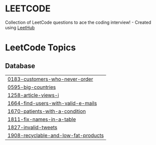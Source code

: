 # LEETCODE
Collection of LeetCode questions to ace the coding interview! - Created using [LeetHub](https://github.com/QasimWani/LeetHub)

<!---LeetCode Topics Start-->
# LeetCode Topics
## Database
|  |
| ------- |
| [0183-customers-who-never-order](https://github.com/achal2000-oss/LEETCODE/tree/master/0183-customers-who-never-order) |
| [0595-big-countries](https://github.com/achal2000-oss/LEETCODE/tree/master/0595-big-countries) |
| [1258-article-views-i](https://github.com/achal2000-oss/LEETCODE/tree/master/1258-article-views-i) |
| [1664-find-users-with-valid-e-mails](https://github.com/achal2000-oss/LEETCODE/tree/master/1664-find-users-with-valid-e-mails) |
| [1670-patients-with-a-condition](https://github.com/achal2000-oss/LEETCODE/tree/master/1670-patients-with-a-condition) |
| [1811-fix-names-in-a-table](https://github.com/achal2000-oss/LEETCODE/tree/master/1811-fix-names-in-a-table) |
| [1827-invalid-tweets](https://github.com/achal2000-oss/LEETCODE/tree/master/1827-invalid-tweets) |
| [1908-recyclable-and-low-fat-products](https://github.com/achal2000-oss/LEETCODE/tree/master/1908-recyclable-and-low-fat-products) |
<!---LeetCode Topics End-->
